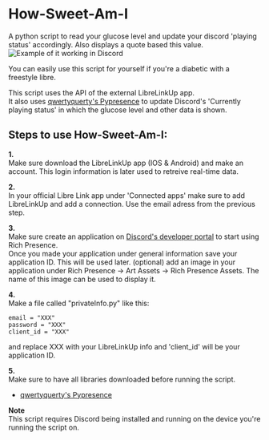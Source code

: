 # How-Sweet-Am-I
A python script to read your glucose level and update your discord 'playing status' accordingly. Also displays a quote based this value.
![Example of it working in Discord](https://i.imgur.com/tdXdVA1.png)

You can easily use this script for yourself if you're a diabetic with a freestyle libre.  

This script uses the API of the external LibreLinkUp app.  
It also uses [qwertyquerty's Pypresence](https://github.com/qwertyquerty/pypresence) to update Discord's 'Currently playing status' in which the glucose level and other data is shown.


## Steps to use How-Sweet-Am-I:

**1.**  
Make sure download the LibreLinkUp app (IOS & Android) and make an account. This login information is later used to retreive real-time data.

**2.**  
In your official Libre Link app under 'Connected apps' make sure to add LibreLinkUp and add a connection.
Use the email adress from the previous step.

**3.**  
Make sure create an application on [Discord's developer portal](https://discord.com/developers/applications) to start using Rich Presence.  
Once you made your application under general information save your application ID. This will be used later.
(optional) add an image in your application under Rich Presence -> Art Assets -> Rich Presence Assets. The name of this image can be used to display it.  

**4.**  
Make a file called "privateInfo.py" like this:  

    email = "XXX"  
    password = "XXX"  
    client_id = "XXX"  
    
and replace XXX with your LibreLinkUp info and 'client_id' will be your application ID.

**5.**  
Make sure to have all libraries downloaded before running the script.  
- [qwertyquerty's Pypresence](https://github.com/qwertyquerty/pypresence) 

**Note**  
This script requires Discord being installed and running on the device you're running the script on.
